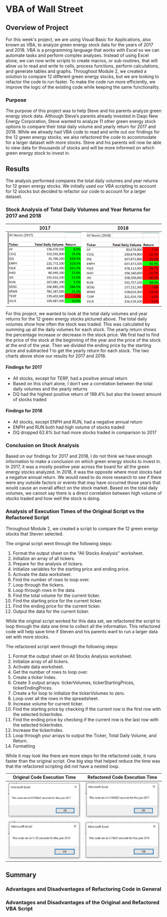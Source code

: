 # VBA of Wall Street

## Overview of Project
For this week's project, we are using Visual Basic for Applications, also known as VBA, to analyze green energy stock data for the years of 2017 and 2018. VBA is a programming language that works with Excel so we can automate tasks and perform complex analyses. Instead of using Excel alone, we can now write scripts to create macros, or sub routines, that will allow us to read and write to cells, process functions, perform calculations, and generate tables and graphs. Throughout Module 2, we created a solution to compare 12 different green energy stocks, but we are looking to refactor the code to run faster. To make the code run more efficiently, we improve the logic of the existing code while keeping the same functionality.

### Purpose
The purpose of this project was to help Steve and his parents analyze green energy stock data. Although Steve’s parents already invested in Daqo New Energy Corporation, Steve wanted to analyze 11 other green energy stock options to compare their total daily volume and yearly return for 2017 and 2018. While we already had VBA code to read and write out our findings for the 12 green energy stocks, we also refactored the code to accommodate for a larger dataset with more stocks. Steve and his parents will now be able to view data for thousands of stocks and will be more informed on which green energy stock to invest in.

## Results
The analysis performed compares the total daily volumes and year returns for 12 green energy stocks. We initially used our VBA scripting to account for 12 stocks but decided to refactor our code to account for a larger dataset.

### Stock Analysis of Total Daily Volumes and Year Returns for 2017 and 2018
|2017     |2018      |
|------------|-------------|
| ![VBA_Stock_Analysis_2017](/Resources/VBA_Stock_Analysis_2017.PNG)| ![VBA_Stock_Analysis_2018](/Resources/VBA_Stock_Analysis_2018.PNG)|

For this project, we wanted to look at the total daily volumes and year returns for the 12 green energy stocks pictured above. The total daily volumes show how often the stock was traded. This was calculated by summing up all the daily volumes for each stock. The yearly return shows the percentage increase or decrease in the stock price. We first had to find the price of the stock at the beginning of the year and the price of the stock at the end of the year. Then we divided the ending price by the starting price and subtracted 1 to get the yearly return for each stock. The two charts above show our results for 2017 and 2018. 

#### Findings for 2017
- All stocks, except for TERP, had a positive annual return
- Based on this chart alone, I don’t see a correlation between the total daily volumes and the yearly returns 
- DQ had the highest positive return of 199.4% but also the lowest amount of stocks traded

#### Findings for 2018
- All stocks, except ENPH and RUN, had a negative annual return
- ENPH and RUN both had high volume of stocks traded
- DQ dropped 62.6% but had more stocks traded in comparison to 2017

### Conclusion on Stock Analysis
Based on our findings for 2017 and 2018, I do not think we have enough information to make a conclusion on which green energy stocks to invest in. In 2017, it was a mostly positive year across the board for all the green energy stocks analyzed. In 2018, it was the opposite where most stocks had a negative annual return. We would need to do more research to see if there were any outside factors or events that may have occurred those years that would cause an overall affect on the stock market. Based on the total daily volumes, we cannot say there is a direct correlation between high volume of stocks traded and how well the stock is doing.

### Analysis of Execution Times of the Original Script vs the Refactored Script
Throughout Module 2, we created a script to compare the 12 green energy stocks that Steven selected.

The original script went through the following steps:
1. Format the output sheet on the "All Stocks Analysis" worksheet.
2. Initialize an array of all tickers.
3. Prepare for the analysis of tickers.
  1. Initialize variables for the starting price and ending price.
  2. Activate the data worksheet.
  3. Find the number of rows to loop over.
4. Loop through the tickers.
5. Loop through rows in the data.
  1. Find the total volume for the current ticker.
  2. Find the starting price for the current ticker.
  3. Find the ending price for the current ticker.
6. Output the data for the current ticker.

While the original script worked for this data set, we refactored the script to loop through the data one time to collect all the information. This refactored code will help save time if Steven and his parents want to run a larger data set with more stocks. 

The refactored script went through the following steps:
1. Format the output sheet on All Stocks Analysis worksheet.
2. Initialize array of all tickers.
  1. Activate data worksheet.
  2. Get the number of rows to loop over.
3. Create a ticker Index.
4. Create 3 output arrays: tickerVolumes, tickerStartingPrices, tickerEndingPrices.
5. Create a for loop to initialize the tickerVolumes to zero.
6. Loop over all the rows in the spreadsheet.
  1. Increase volume for current ticker.
  2. Find the starting price by checking if the current row is the first row with the selected tickerIndex.
  3. Find the ending price by checking if the current row is the last row with the selected tickerIndex. 
  4. Increase the tickerIndex.
7. Loop through your arrays to output the Ticker, Total Daily Volume, and Return.
8. Formatting

While it may look like there are more steps for the refactored code, it runs faster than the original script. One big step that helped reduce the time was that the refactored scripting did not have a nested loop.

|Original Code Execution Time     |Refactored Code Execution Time      |
|------------|-------------|
|![VBA_Challenge_Original_2017](/Resources/VBA_Challege_Original_2017.PNG)|![VBA_Challenge_2017](/Resources//VBA_Challenge_2017.PNG)|
|![VBA_Challenge_Original_2018](/Resources/VBA_Challenge_Original_2018.PNG)|![VBA_Challenge_2018](/Resources//VBA_Challenge_2018.PNG)|


## Summary

### Advantages and Disadvantages of Refactoring Code in General

### Advantages and Disadvantages of the Original and Refactored VBA Script

